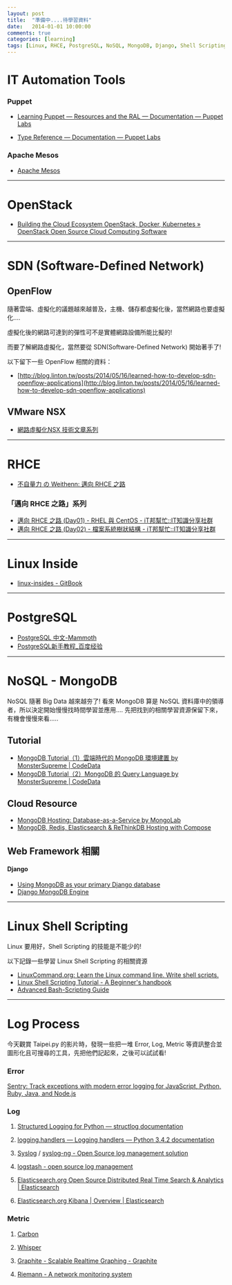 ```yaml
---
layout: post
title:  "準備中....待學習資料"
date:   2014-01-01 10:00:00
comments: true
categories: [learning]
tags: [Linux, RHCE, PostgreSQL, NoSQL, MongoDB, Django, Shell Scripting, SDN, OpenFlow]
---
```


IT Automation Tools
===================

### Puppet

- [Learning Puppet — Resources and the RAL — Documentation — Puppet Labs](https://docs.puppetlabs.com/learning/ral.html)

- [Type Reference — Documentation — Puppet Labs](https://docs.puppetlabs.com/references/latest/type.html)

### Apache Mesos

- [Apache Mesos](http://mesos.apache.org/)

----------------------


OpenStack
=========

- [Building the Cloud Ecosystem OpenStack, Docker, Kubernetes » OpenStack Open Source Cloud Computing Software](https://www.openstack.org/summit/openstack-paris-summit-2014/session-videos/presentation/building-the-cloud-ecosystem-openstack-docker-kubernetes)

----------------------

SDN (Software-Defined Network)
==============================

## OpenFlow

隨著雲端、虛擬化的議題越來越普及，主機、儲存都虛擬化後，當然網路也要虛擬化....

虛擬化後的網路可達到的彈性可不是實體網路設備所能比擬的! 

而要了解網路虛擬化，當然要從 SDN(Software-Defined Network) 開始著手了!

以下留下一些 OpenFlow 相關的資料：

- [http://blog.linton.tw/posts/2014/05/16/learned-how-to-develop-sdn-openflow-applications](http://blog.linton.tw/posts/2014/05/16/learned-how-to-develop-sdn-openflow-applications)

## VMware NSX

- [網路虛擬化NSX 技術文章系列](https://www.facebook.com/vmwaretaiwan/notes)

----------------------

RHCE
====

- [不自量力 の Weithenn: 邁向 RHCE 之路](http://wiki.weithenn.org/cgi-bin/wiki.pl?%E9%82%81%E5%90%91_RHCE_%E4%B9%8B%E8%B7%AF)


### 「邁向 RHCE 之路」系列
- [邁向 RHCE 之路 (Day01) - RHEL 與 CentOS - iT邦幫忙::IT知識分享社群](http://ithelp.ithome.com.tw/question/10074991)
- [邁向 RHCE 之路 (Day02) - 檔案系統樹狀結構 - iT邦幫忙::IT知識分享社群](http://ithelp.ithome.com.tw/question/10075147)

----------------------

Linux Inside
============

- [linux-insides - GitBook](https://www.gitbook.com/book/0xax/linux-insides/details)

----------------------

PostgreSQL
==========
- [PostgreSQL 中文-Mammoth](http://postgresql.wisdomfish.org/)
- [PostgreSQL新手教程_百度经验](http://jingyan.baidu.com/article/3ea51489ec3cb452e71bba52.html)

----------------------

NoSQL - MongoDB
===============

NoSQL 隨著 Big Data 越來越夯了!
看來 MongoDB 算是 NoSQL 資料庫中的領導者，所以決定開始慢慢找時間學習並應用....
先把找到的相關學習資源保留下來，有機會慢慢來看.....

## Tutorial
- [MongoDB Tutorial（1）雲端時代的 MongoDB 環境建置 by MonsterSupreme | CodeData](http://www.codedata.com.tw/database/mongodb-tutorial-1-setting-up-cloud-env/)
- [MongoDB Tutorial（2）MongoDB 的 Query Language by MonsterSupreme | CodeData](http://www.codedata.com.tw/database/mongodb-tutorial-2-query-language/)


## Cloud Resource
- [MongoDB Hosting: Database-as-a-Service by MongoLab](https://mongolab.com/)
- [MongoDB, Redis, Elasticsearch & ReThinkDB Hosting with Compose](https://www.compose.io/)


## Web Framework 相關

#### Django
- [Using MongoDB as your primary Django database](http://staltz.com/djangoconfi-mongoengine/#/)
- [Django MongoDB Engine](https://django-mongodb-engine.readthedocs.org/en/latest/)

----------------------

Linux Shell Scripting
=====================

Linux 要用好，Shell Scripting 的技能是不能少的!

以下記錄一些學習 Linux Shell Scripting 的相關資源

- [LinuxCommand.org: Learn the Linux command line. Write shell scripts.](http://linuxcommand.org/)
- [Linux Shell Scripting Tutorial - A Beginner's handbook](http://bash.cyberciti.biz/guide/Main_Page)
- [Advanced Bash-Scripting Guide](http://www.tldp.org/LDP/abs/html/)

----------------------

Log Process
===========

今天觀賞 Taipei.py 的影片時，發現一些把一堆 Error, Log, Metric 等資訊整合並圖形化且可搜尋的工具，先把他們記起來，之後可以試試看!

### Error

[Sentry: Track exceptions with modern error logging for JavaScript, Python, Ruby, Java, and Node.js](https://getsentry.com/welcome/)

### Log

1. [Structured Logging for Python — structlog documentation](https://structlog.readthedocs.org/en/stable/)

2. [logging.handlers — Logging handlers — Python 3.4.2 documentation](https://docs.python.org/3/library/logging.handlers.html)

3. [Syslog](http://zh.wikipedia.org/wiki/Syslog) / [syslog-ng - Open Source log management solution](https://syslog-ng.org/)

4. [logstash - open source log management](http://logstash.net/)

5. [Elasticsearch.org Open Source Distributed Real Time Search & Analytics | Elasticsearch](http://www.elasticsearch.org/)

6. [Elasticsearch.org Kibana | Overview | Elasticsearch](http://www.elasticsearch.org/overview/kibana/)

### Metric

1. [Carbon](http://graphite.wikidot.com/carbon)

2. [Whisper](http://graphite.wikidot.com/whisper)

3. [Graphite - Scalable Realtime Graphing - Graphite](http://graphite.wikidot.com/)

4. [Riemann - A network monitoring system](http://riemann.io/)
